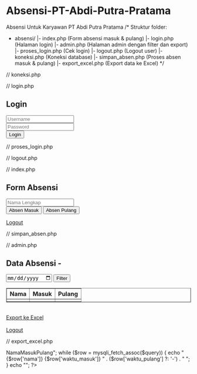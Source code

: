 # Absensi-PT-Abdi-Putra-Pratama
Absensi Untuk Karyawan PT Abdi Putra Pratama
/*
Struktur folder:
- absensi/
  |- index.php         (Form absensi masuk & pulang)
  |- login.php         (Halaman login)
  |- admin.php         (Halaman admin dengan filter dan export)
  |- proses_login.php  (Cek login)
  |- logout.php        (Logout user)
  |- koneksi.php       (Koneksi database)
  |- simpan_absen.php  (Proses absen masuk & pulang)
  |- export_excel.php  (Export data ke Excel)
*/

// koneksi.php
<?php
$host = "localhost";
$user = "root";
$pass = "";
$db   = "absensi";
$conn = mysqli_connect($host, $user, $pass, $db);
if (!$conn) {
    die("Koneksi gagal: " . mysqli_connect_error());
}
?>

// login.php
<!DOCTYPE html>
<html>
<head><title>Login</title></head>
<body>
<h2>Login</h2>
<form action="proses_login.php" method="post">
  <input type="text" name="username" placeholder="Username" required><br>
  <input type="password" name="password" placeholder="Password" required><br>
  <button type="submit">Login</button>
</form>
</body>
</html>

// proses_login.php
<?php
session_start();
include 'koneksi.php';
$user = $_POST['username'];
$pass = $_POST['password'];
$query = mysqli_query($conn, "SELECT * FROM users WHERE username='$user' AND password='$pass'");
$data = mysqli_fetch_assoc($query);
if ($data) {
    $_SESSION['user_id'] = $data['id'];
    $_SESSION['role'] = $data['role'];
    header("Location: index.php");
} else {
    echo "Login gagal.";
}
?>

// logout.php
<?php
session_start();
session_destroy();
header("Location: login.php");
?>

// index.php
<?php
session_start();
include 'koneksi.php';
if (!isset($_SESSION['user_id'])) header("Location: login.php");
?>
<!DOCTYPE html>
<html>
<head><title>Absensi</title></head>
<body>
<h2>Form Absensi</h2>
<form action="simpan_absen.php" method="post">
  <input type="text" name="nama" placeholder="Nama Lengkap" required><br>
  <button type="submit" name="absen_masuk">Absen Masuk</button>
  <button type="submit" name="absen_pulang">Absen Pulang</button>
</form>
<a href="logout.php">Logout</a>
</body>
</html>

// simpan_absen.php
<?php
session_start();
include 'koneksi.php';
$user_id = $_SESSION['user_id'];
$nama = $_POST['nama'];
$tanggal = date("Y-m-d");
$waktu = date("Y-m-d H:i:s");

if (isset($_POST['absen_masuk'])) {
    mysqli_query($conn, "INSERT INTO absensi (user_id, nama, waktu_masuk) VALUES ('$user_id', '$nama', '$waktu')");
} elseif (isset($_POST['absen_pulang'])) {
    mysqli_query($conn, "UPDATE absensi SET waktu_pulang='$waktu' WHERE user_id='$user_id' AND DATE(waktu_masuk)='$tanggal'");
}
header("Location: index.php");
?>

// admin.php
<?php
session_start();
include 'koneksi.php';
if ($_SESSION['role'] !== 'admin') die("Akses ditolak.");
$tanggal = isset($_GET['tanggal']) ? $_GET['tanggal'] : date("Y-m-d");
$query = mysqli_query($conn, "SELECT * FROM absensi WHERE DATE(waktu_masuk)='$tanggal'");
?>
<!DOCTYPE html>
<html>
<head><title>Data Absensi</title></head>
<body>
<h2>Data Absensi - <?= $tanggal ?></h2>
<form method="get">
  <input type="date" name="tanggal" value="<?= $tanggal ?>">
  <button type="submit">Filter</button>
</form>
<table border="1">
<tr><th>Nama</th><th>Masuk</th><th>Pulang</th></tr>
<?php while ($row = mysqli_fetch_assoc($query)) { ?>
<tr>
  <td><?= $row['nama'] ?></td>
  <td><?= $row['waktu_masuk'] ?></td>
  <td><?= $row['waktu_pulang'] ?: '-' ?></td>
</tr>
<?php } ?>
</table>
<br>
<a href="export_excel.php?tanggal=<?= $tanggal ?>">Export ke Excel</a>
<br><br><a href="logout.php">Logout</a>
</body>
</html>

// export_excel.php
<?php
include 'koneksi.php';
$tanggal = $_GET['tanggal'] ?? date("Y-m-d");
header("Content-Type: application/vnd.ms-excel");
header("Content-Disposition: attachment; filename=absensi_$tanggal.xls");

$query = mysqli_query($conn, "SELECT * FROM absensi WHERE DATE(waktu_masuk)='$tanggal'");
echo "<table border='1'>
<tr><th>Nama</th><th>Masuk</th><th>Pulang</th></tr>";
while ($row = mysqli_fetch_assoc($query)) {
    echo "<tr>
      <td>{$row['nama']}</td>
      <td>{$row['waktu_masuk']}</td>
      <td>" . ($row['waktu_pulang'] ?: '-') . "</td>
    </tr>";
}
echo "</table>";
?>
